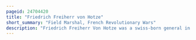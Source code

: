 ```yaml
---
pageid: 24704420
title: "Friedrich Freiherr von Hotze"
short_summary: "Field Marshal, French Revolutionary Wars"
description: "Friedrich Freiherr Von Hotze was a swiss-born general in the austrian Army during the french Revolutionary Wars. He campaigned in Rhineland during the War of the first Coalition and in Switzerland in the War of the second Coalition including in the Battle of Winterthur in late may 1799 and in the first Battle of Zurich in early June. He was killed at the Battle of Linth River."
---
```


